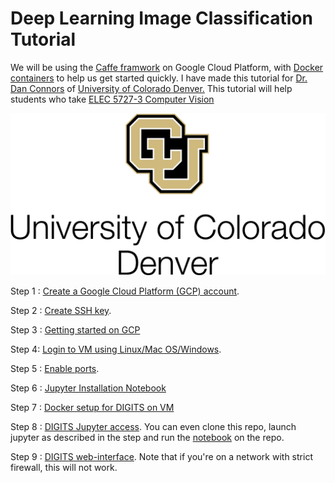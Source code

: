 # Deep Learning Image Classification Tutorial 

We will be using the [Caffe framwork](http://caffe.berkeleyvision.org) on Google Cloud Platform, with [Docker containers](https://en.wikipedia.org/wiki/Docker_(software)) to help us get started quickly. I have made this tutorial for [Dr. Dan Connors](http://www.ucdenver.edu/academics/colleges/Engineering/Programs/Electrical-Engineering/FacultyandStaff/Pages/DanConnors.aspx) of [University of Colorado Denver.](http://www.ucdenver.edu/academics/colleges/Engineering/Programs/Electrical-Engineering/FacultyandStaff/Pages/DanConnors.aspx) This tutorial will help students who take [ELEC 5727-3 Computer Vision](http://catalog.ucdenver.edu/preview_course_nopop.php?catoid=10&coid=64812)

<kbd>
  <img src="/cudenver.png">
</kbd>

Step 1 : [Create a Google Cloud Platform (GCP) account](https://github.com/s3p02/jupyter_gcp_nvidia-docker_digits/tree/master/Step_GCP_Account).

Step 2 : [Create SSH key](https://github.com/s3p02/jupyter_gcp_nvidia-docker_digits/tree/master/create_ssh_mac_and_linux_and_windows).

Step 3 : [Getting started on GCP](https://github.com/s3p02/jupyter_gcp_nvidia-docker_digits/tree/master/gcp_console_getting_started)

Step 4: [Login to VM using Linux/Mac OS/Windows](https://github.com/s3p02/jupyter_gcp_nvidia-docker_digits/tree/master/SSH_INTO_GCP).

Step 5 : [Enable ports](https://github.com/s3p02/jupyter_gcp_nvidia-docker_digits/tree/master/GCP_ENABLE_PORTS).

Step 6 : [Jupyter Installation Notebook](https://github.com/s3p02/jupyter_gcp_nvidia-docker_digits/tree/master/gcp_install_anaconda_python)

Step 7 : [Docker setup for DIGITS on VM](https://github.com/s3p02/jupyter_gcp_nvidia-docker_digits/tree/master/building_digits_on_gcp_docker)

Step 8 : [DIGITS Jupyter access](https://github.com/s3p02/jupyter_gcp_nvidia-docker_digits/tree/master/digits_docker_jupyter).
You can even clone this repo, launch jupyter as described in the step and run the [notebook](https://github.com/s3p02/jupyter_gcp_nvidia-docker_digits/blob/master/gcp_docker_digits_jupyter.ipynb) on the repo.

Step 9 : [DIGITS web-interface](https://github.com/s3p02/jupyter_gcp_nvidia-docker_digits/tree/master/gcp_digits_web_gui). Note that if you're on a network with strict firewall, this will not work.
